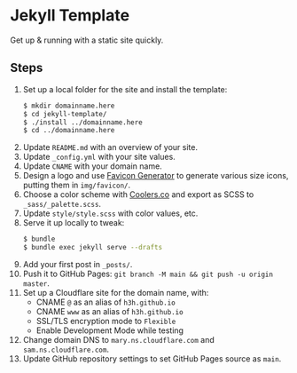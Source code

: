 # Jekyll Template

Get up & running with a static site quickly.

## Steps

1. Set up a local folder for the site and install the template:
    ```sh
    $ mkdir domainname.here
    $ cd jekyll-template/
    $ ./install ../domainname.here
    $ cd ../domainname.here
    ```
1. Update `README.md` with an overview of your site.
1. Update `_config.yml` with your site values.
1. Update `CNAME` with your domain name.
1. Design a logo and use [Favicon Generator](http://www.favicon-generator.org/)
   to generate various size icons, putting them in `img/favicon/`.
1. Choose a color scheme with [Coolers.co](https://coolors.co/) and export as
   SCSS to `_sass/_palette.scss`.
1. Update `style/style.scss` with color values, etc.
1. Serve it up locally to tweak:
    ```sh
    $ bundle
    $ bundle exec jekyll serve --drafts
    ```
1. Add your first post in `_posts/`.
1. Push it to GitHub Pages: `git branch -M main && git push -u origin master`.
1. Set up a Cloudflare site for the domain name, with:
    * CNAME `@` as an alias of `h3h.github.io`
    * CNAME `www` as an alias of `h3h.github.io`
    * SSL/TLS encryption mode to `Flexible`
    * Enable Development Mode while testing
1. Change domain DNS to `mary.ns.cloudflare.com` and `sam.ns.cloudflare.com`.
1. Update GitHub repository settings to set GitHub Pages source as `main`.
